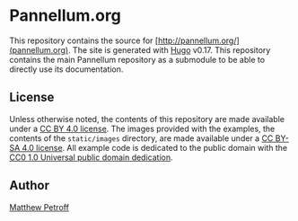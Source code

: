 # Pannellum.org

This repository contains the source for [http://pannellum.org/](pannellum.org).
The site is generated with [Hugo](https://gohugo.io/) v0.17. This repository
contains the main Pannellum repository as a submodule to be able to directly
use its documentation.


## License

Unless otherwise noted, the contents of this repository are made available
under a [CC BY 4.0 license](https://creativecommons.org/licenses/by/4.0/). The
images provided with the examples, the contents of the `static/images`
directory, are made available under a
[CC BY-SA 4.0 license](https://creativecommons.org/licenses/by-sa/4.0/).
All example code is dedicated to the public domain with the
[CC0 1.0 Universal public domain dedication](https://creativecommons.org/publicdomain/zero/1.0/).


## Author

[Matthew Petroff](https://mpetroff.net/)
